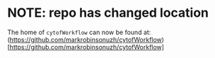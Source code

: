 # NOTE: repo has changed location

The home of `cytofWorkflow` can now be found at: (https://github.com/markrobinsonuzh/cytofWorkflow)[https://github.com/markrobinsonuzh/cytofWorkflow]

